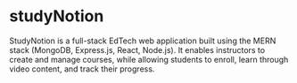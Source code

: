 # studyNotion
StudyNotion is a full-stack EdTech web application built using the MERN stack (MongoDB, Express.js, React, Node.js). It enables instructors to create and manage courses, while allowing students to enroll, learn through video content, and track their progress.
